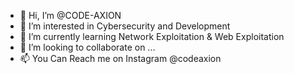 - 👋 Hi, I’m @CODE-AXION
- 👀 I’m interested in Cybersecurity and Development
- 🌱 I’m currently learning Network Exploitation & Web Exploitation 
- 💞️ I’m looking to collaborate on ...
- 📫 You Can Reach me on Instagram @codeaxion

<!---
CODE-AXION/CODE-AXION is a ✨ special ✨ repository because its `README.md` (this file) appears on your GitHub profile.
You can click the Preview link to take a look at your changes.
--->
